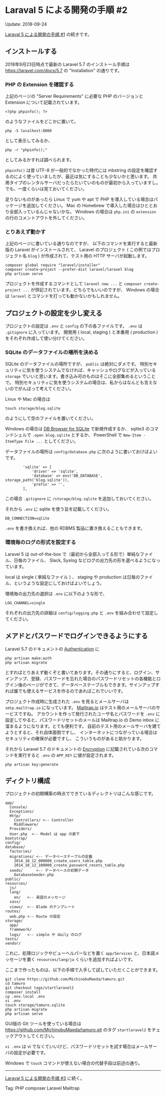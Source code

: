 # Laraval 5 による開発の手順 #2

Update: 2018-09-24


[Laraval 5 による開発の手順 #1](startlaravel1.html) の続きです。

## インストールする

2018年9月23日時点で最新の Laravel 5.7 のインストール手順は
https://laravel.com/docs/5.7 の "Installation" の通りです。

### PHP の Extension を確認する

上記のページの "Server Requirements" に必要な PHP のバージョンと
Extension について記載されています。

```
<?php phpinfo(); ?>
```

のようなファイルをどこかに置いて。

```
php -S localhost:8000
```

として表示してみるか、

```
php -r "phpinfo();"
```

としてみるかすれば調べられます。

``phpinfo()`` は昔 UTF-8 が一般的でなかった時代には
mbstring の設定を確認するのによく使っていましたが、最近は気にすることも少ないかと思います。
共用タイプのレンタルサーバだったらたいていのものが最初から入っていますし。
でも、一度くらいは見ておいてください。

足りないものがあったら Linux で yum や apt で PHP を導入している場合はパッケージを追加してください。
Mac の Homebrew で導入した場合はひととおり全部入っているんじゃないかな。
Windows の場合は ``php.ini`` の ``extension`` の行のコメントアウトを外してください。

### とりあえず動かす

上記のページに書いている通りなのですが、
以下のコマンドを実行すると最新版の Laravel がインストールされて、
Laravel のプロジェクト ( この例ではプロジェクト名 ``blog`` ) が作成されて、テスト用の HTTP サーバが起動します。

```
composer global require "laravel/installer"
composer create-project --prefer-dist laravel/laravel blog
php artisan serve
```

プロジェクトを作成するコマンドとして ``laravel new ...`` と ``composer create-project ...``
が併記されています。どちらでもいいのですが、
Windows の場合は ``laravel`` とコマンドを打っても動かないかもしれません。

## プロジェクトの設定を少し変える

プロジェクトの設定は ``.env`` と ``config`` の下の各ファイルです。
``.env`` は ``.gitignore`` に入っています。
開発用 ( local, staging ) と本番用 ( production ) をそれぞれ作成して使い分けてください。

### SQLite のデータファイルの場所を決める

SQLite のデータファイルの場所ですが、 ``public`` は絶対にダメです。
特別セキュリティに気を使うシステムでなければ、キャッシュやログなどが入っている
``storage`` でいいと思います。書き込み可のものはそこに全部集めるということで。
特別セキュリティに気を使うシステムの場合は、私からはなんとも言えないのでがんばって考えてください。

Linux や Mac の場合は

```
touch storage/blog.sqlite
```

のようにして空のファイルを置いてください。

Windows の場合は [DB Browser for SQLite](http://sqlitebrowser.org/) で新規作成するか、
sqlite3 のコマンドシェルで ``.open blog.sqlite`` とするか、
PowerShell で ``New-Item -ItemType File ...`` としてください。

データファイルの場所は ``config/database.php`` に次のように書いておけばよいです。

```
        'sqlite' => [
            'driver' => 'sqlite',
            'database' => env('DB_DATABASE', storage_path('blog.sqlite')),
            'prefix' => '',
        ],
```

この場合 ``.gitignore`` に ``/storage/blog.sqlite`` を追加しておいてください。

それから ``.env`` に sqlite を使う旨を記載してください。

```
DB_CONNECTION=sqlite
```

``.env`` を書き換えれば、他の RDBMS 製品に置き換えることもできます。
### 環境毎のログの形式を設定する

Laravel 5 は out-of-the-box で（最初から全部入ってる形で）単純なファイル、日毎のファイル、
Slack, Syslog などログの出力先の形を選べるようになっています。

local は single ( 単純なファイル ) 、 staging や production は日毎のファイル、というような設定にしておけばよいでしょう。

環境毎の出力先の選択は ``.env`` に以下のような形で、

```
LOG_CHANNEL=single
```

それぞれの出力先の詳細は ``config/logging.php`` と ``.env`` を組み合わせて設定してください。

## メアドとパスワードでログインできるようにする

Laravel 5.7 のドキュメントの [Authentication](https://laravel.com/docs/5.7/authentication)
に

```
php artisan make:auth
php artisan migrate
```

とすればとりあえず動くぞと書いてあります。その通りにすると、ログイン、サインアップ、登録、パスワードを忘れた場合のパスワードリセットの各機能とログイン後のページができて、データベーステーブルもできます。サインアップすれば誰でも使えるサービスを作るのであればこれでいいです。

プロジェクト作成時に生成された ``.env`` を見るとメールサーバは ``smtp.mailtrap.io`` になっています。
[Mailtrap.io](https://mailtrap.io) はテスト用のメールサーバのサービスですね。
アカウントを作って発行されたユーザ名とパスワードを ``.env`` に設定してやると、パスワードリセットのメールは
Mailtrap.io の Demo inbox に溜まるようになります。とても便利です。
自前のテスト用のメールサーバを建てようとすると、それ自体面倒ですし、
インターネットにつながっている場合はセキュリティの確保が必要ですし、
こういうものがあると助かります。

それから Laravel 5.7 のドキュメントの
[Encryption](https://laravel.com/docs/5.6/encryption)
に記載されている次のコマンドを実行すると ``.env`` の ``APP_KEY`` に値が設定されます。

```
php artisan key:generate
```
## ディクトリ構成

プロジェクトの初期構築の時点でできているディレクトリはこんな感じです。

```
app/
  Console/
  Exceptions/
  Http/
    Controllers/ <-- Controller
    Middleware/
  Providers/
  User.php  <-- Model は app の直下
bootstrap/
config/
database/
  factories/
  migrations/ <-- データベーステーブルの定義
    2014_10_12_000000_create_users_table.php
    2014_10_12_100000_create_password_resets_table.php
  seeds/      <-- データベースの初期データ
    DatabaseSeeder.php
public/
resources/
  js/
  lang/
    en/   <-- 英語のメッセージ
  sass/
  views/  <-- Blade のテンプレート
routes/
  web.php <-- Route の設定
storage/
  app/
  framework/
  logs/   <-- simple や daily のログ
tests/
vendor/
```

これに、処理ロジックやビューヘルパーなどを置く ``app/Services`` と、日本語メッセージを置く
``resources/lang/ja`` くらいを追加すればよいです。

ここまで作ったものは、以下の手順で入手して試していただくことができます。

```
git clone https://github.com/MichinobuMaeda/tamuro.git
cd tamuro
git checkout tags/startlaravel2
composer install
cp .env.local .env
vi .env
touch storage/tamuro.sqlite
php artisan migrate
php artisan serve
```

GUI版の Git ツールを使っている場合は
https://github.com/MichinobuMaeda/tamuro.git
のタグ ``startlaravel2`` をチェックアウトしてください。

``vi .env`` は vi でなくていいけど、パスワードリセットを試す場合はメールサーバの設定が必要です。

Windows で ``touch`` コマンドが使えない場合の代替手段は前述の通り。

----

[Laraval 5 による開発の手順 #3](startlaravel3.html) に続く。

Tag: PHP composer Laravel Mailtrap
